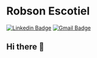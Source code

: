 # Robson Escotiel

[![Linkedin Badge](https://img.shields.io/badge/-robsonescotiel-blue?style=flat-square&logo=Linkedin&logoColor=white&link=https://www.linkedin.com/in/robson-escotiel/)](https://www.linkedin.com/in/robson-escotiel/)
[![Gmail Badge](https://img.shields.io/badge/-robsonesr@gmail.com-c14438?style=flat-square&logo=Gmail&logoColor=white&link=mailto:robsonesr@gmail.com)](mailto:robsonesr@gmail.com)


## Hi there 👋

<!-- 
**escotiel/escotiel** is a ✨ _special_ ✨ repository because its `README.md` (this file) appears on your GitHub profile.

## Nice to meet you!

### I'm Robson Escotiel: Technology Teacher at Centro Paula Souza, teaching these programming languages:
### - C++, C#, .Net, JAVA and PHP.
### I have passion for teach and learning.
### I'm also Full Stack JAVA Developer and Full Stack PHP Developer.

### 🔭 I’m currently working on JAVA and PHP development.
### 🌱 I’m currently learning and improving my knowlegments in Spring Boot, Hibernate, REST, Ionic, JWT, S3, MySQL and MongoDB.


<!-- 👯 I’m looking to collaborate on ...
🤔 I’m looking for help with ...
- 💬 Ask me about ...
- 📫 How to reach me: ...
- 😄 Pronouns: ...
- ⚡ Fun fact: ...


# Daniel Obara

[![Stackoverflow Badge](https://img.shields.io/badge/-Stackoverflow-4CA143?style=flat-square&logo=Stackoverflow&logoColor=white&link=https://stackoverflow.com/users/10564639/daniel-obara)](https://stackoverflow.com/users/10564639/daniel-obara)

[![Codewars Badge](https://www.codewars.com/users/TsutomuObara/badges/micro)](https://www.codewars.com/users/TsutomuObara/badges/micro)-->
